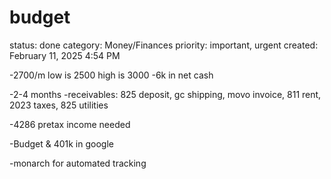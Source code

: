 # budget

status: done
category: Money/Finances
priority: important, urgent
created: February 11, 2025 4:54 PM

-2700/m low is 2500 high is 3000
-6k in net cash

-2-4 months
-receivables: 825 deposit, gc shipping, movo invoice, 811 rent, 2023 taxes, 825 utilities

-4286 pretax income needed

-Budget & 401k in google

-monarch for automated tracking